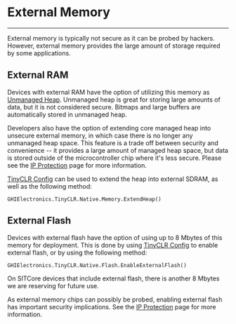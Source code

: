 # External Memory
---
External memory is typically not secure as it can be probed by hackers. However, external memory provides the large amount of storage required by some applications.

## External RAM
Devices with external RAM have the option of utilizing this memory as [Unmanaged Heap](unmanaged-heap.md). Unmanaged heap is great for storing large amounts of data, but it is not considered secure. Bitmaps and large buffers are automatically stored in unmanaged heap.

Developers also have the option of extending core managed heap into unsecure external memory, in which case there is no longer any unmanaged heap space. This feature is a trade off between security and convenience -- it provides a large amount of managed heap space, but data is stored outside of the microcontroller chip where it's less secure. Please see the [IP Protection](ip-protection.md) page for more information.

[TinyCLR Config](../tinyclr-config.md) can be used to extend the heap into external SDRAM, as well as the following method:
```
GHIElectronics.TinyCLR.Native.Memory.ExtendHeap()
```

## External Flash
Devices with external flash have the option of using up to 8 Mbytes of this memory for deployment. This is done by using [TinyCLR Config](../tinyclr-config.md) to enable external flash, or by using the following method:
```
GHIElectronics.TinyCLR.Native.Flash.EnableExternalFlash()
```
On SITCore devices that include external flash, there is another 8 Mbytes we are reserving for future use.

As external memory chips can possibly be probed, enabling external flash has important security implications. See the [IP Protection](ip-protection.md) page for more information.



